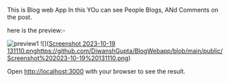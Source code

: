 This is Blog web App 
In this YOu can see People Blogs, ANd Comments on the post.

here is the preview:-

![preview1](myimage.png)
![]([Screenshot 2023-10-19 131110.png](https://github.com/DiwanshGupta/BlogWebapp/blob/main/public/Screenshot%202023-10-19%20131110.png)https://github.com/DiwanshGupta/BlogWebapp/blob/main/public/Screenshot%202023-10-19%20131110.png)



Open [http://localhost:3000](http://localhost:3000) with your browser to see the result.

